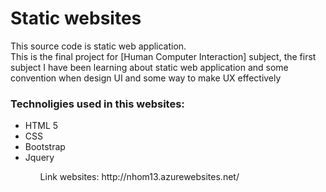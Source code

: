 <h1>Static websites</h1>
This source code is static web application.<br>
This is the final project for [Human Computer Interaction] subject, the first subject I have been learning about static web application and some convention when design UI and some way to make UX effectively
<h3>Technoligies used in this websites:</h3>
<ul>
  <li>HTML 5</li>
   <li>CSS</li>
   <li>Bootstrap</li>
  <li>Jquery</li>
<ul>
Link websites: http://nhom13.azurewebsites.net/ 
